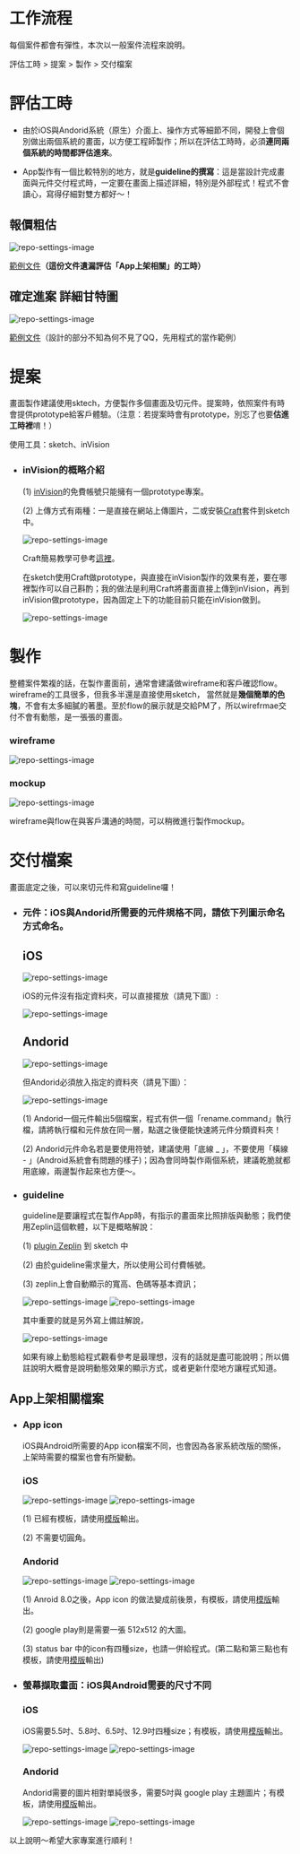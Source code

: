 # 工作流程

每個案件都會有彈性，本次以一般案件流程來說明。

評估工時 > 提案 > 製作 > 交付檔案 

# 評估工時

* 由於iOS與Andorid系統（原生）介面上、操作方式等細節不同，開發上會個別做出兩個系統的畫面，以方便工程師製作；所以在評估工時時，必須**連同兩個系統的時間都評估進來**。

* App製作有一個比較特別的地方，就是**guideline的撰寫**：這是當設計完成畫面與元件交付程式時，一定要在畫面上描述詳細，特別是外部程式！程式不會讀心，寫得仔細對雙方都好～！

## 報價粗估

![repo-settings-image](images/appstar_11.png)

[範例文件](https://docs.google.com/spreadsheets/d/11ycQG_NtNeFtlTk8SYs72BuXE1BZ6bXXk2RA2z5x-L8/edit#gid=20463260)**（這份文件遺漏評估「App上架相關」的工時）**

## 確定進案 詳細甘特圖

![repo-settings-image](images/appstar_12.png)

[範例文件](https://google.gantter.com/gantterforgoogleapps/index.html?fileID=1NgBP57tq9fUbqaOGinUYgB7UW1jw00AB#amode=marketplace&fileID=1NgBP57tq9fUbqaOGinUYgB7UW1jw00AB)（設計的部分不知為何不見了QQ，先用程式的當作範例）

# 提案

畫面製作建議使用sktech，方便製作多個畫面及切元件。提案時，依照案件有時會提供prototype給客戶體驗。（注意：若提案時會有prototype，別忘了也要**估進工時裡**唷！）

使用工具：sketch、inVision

* ### inVision的概略介紹
    (1) [inVision](https://www.invisionapp.com/)的免費帳號只能擁有一個prototype專案。

    (2) 上傳方式有兩種：一是直接在網站上傳圖片，二或安裝[Craft](https://www.invisionapp.com/craft)套件到sketch中。

     ![repo-settings-image](images/appstar_01.png)

    Craft簡易教學可參考[這裡](https://tpu.thinkpower.com.tw/tpu/articleDetails/1207)。

    在sketch使用Craft做prototype，與直接在inVision製作的效果有差，要在哪裡製作可以自己斟酌；我的做法是利用Craft將畫面直接上傳到inVision，再到inVision做prototype，因為固定上下的功能目前只能在inVision做到。

    ![repo-settings-image](images/appstar_13.png)

# 製作

整體案件繁複的話，在製作畫面前，通常會建議做wireframe和客戶確認flow。wireframe的工具很多，但我多半還是直接使用sketch，
當然就是**幾個簡單的色塊**，不會有太多細膩的著墨。至於flow的展示就是交給PM了，所以wirefrmae交付不會有動態，是一張張的畫面。

###  wireframe
![repo-settings-image](images/appstar_02.png)

### mockup
![repo-settings-image](images/appstar_03.png)

wireframe與flow在與客戶溝通的時間，可以稍微進行製作mockup。

# 交付檔案

畫面底定之後，可以來切元件和寫guideline囉！

* ### 元件：iOS與Andorid所需要的元件規格不同，請依下列圖示命名方式命名。

  ## iOS
  ![repo-settings-image](images/appstar_04.png)

  iOS的元件沒有指定資料夾，可以直接擺放（請見下圖）:

  ![repo-settings-image](images/appstar_06.png)

  ## Andorid
  ![repo-settings-image](images/appstar_05.png)

  但Andorid必須放入指定的資料夾（請見下圖）：

  ![repo-settings-image](images/appstar_07.png)

  (1) Andorid一個元件輸出5個檔案，程式有供一個「rename.command」執行檔，請將執行檔和元件放在同一層，點選之後便能快速將元件分類資料夾！

  (2) Andorid元件命名若是要使用符號，建議使用「底線 _ 」，不要使用「橫線 - 」(Android系統會有問題的樣子)；因為會同時製作兩個系統，建議乾脆就都用底線，兩邊製作起來也方便～。

* ### guideline
    guideline是要讓程式在製作App時，有指示的畫面來比照排版與動態；我們使用Zeplin這個軟體，以下是概略解說：

    (1) [plugin Zeplin](https://support.zeplin.io/en/articles/244927-installing-sketch-plugin) 到 sketch 中

    (2) 由於guideline需求量大，所以使用公司付費帳號。

    (3) zeplin上會自動顯示的寬高、色碼等基本資訊；

    ![repo-settings-image](images/appstar_08.png)   ![repo-settings-image](images/appstar_09.png)

    其中重要的就是另外寫上備註解說，

    ![repo-settings-image](images/appstar_10.png)

    如果有線上動態給程式觀看參考是最理想，沒有的話就是盡可能說明；所以備註說明大概會是說明動態效果的顯示方式，或者更新什麼地方讓程式知道。
  
## App上架相關檔案
* ### App icon

  iOS與Android所需要的App icon檔案不同，也會因為各家系統改版的關係，上架時需要的檔案也會有所變動。

  ### iOS

    ![repo-settings-image](images/appstar_16.png) ![repo-settings-image](images/appstar_14.png)

    (1) 已經有模板，請使用[模版](App_Icon_ios.sketch)輸出。
  
    (2) 不需要切圓角。

    ### Andorid

     ![repo-settings-image](images/appstar_17.png)  ![repo-settings-image](images/appstar_15.png) 

     (1) Anroid 8.0之後，App icon 的做法變成前後景，有模板，請使用[模版](ic_launcher.sketch)輸出。

     (2) google play則是需要一張 512x512 的大圖。

     (3) status bar 中的icon有四種size，也請一併給程式。(第二點和第三點也有模板，請使用[模版](status_bar_android.sketch)輸出)


* ### 螢幕擷取畫面：iOS與Android需要的尺寸不同

  ### iOS
  
  iOS需要5.5吋、5.8吋、6.5吋、12.9吋四種size；有模板，請使用[模版](ios_螢幕擷取畫面.ai)輸出。

  ![repo-settings-image](images/appstar_20.png) ![repo-settings-image](images/appstar_19.png)


  ### Andorid

  Andorid需要的圖片相對單純很多，需要5吋與 google play 主題圖片；有模板，請使用[模版](andriod_螢幕擷取畫面.ai)輸出。

  ![repo-settings-image](images/appstar_18.png) ![repo-settings-image](images/appstar_21.png)


以上說明～希望大家專案進行順利！


 
